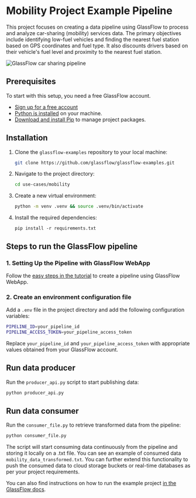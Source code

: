 # Mobility Project Example Pipeline

This project focuses on creating a data pipeline using GlassFlow to process and analyze car-sharing (mobility) services data. The primary objectives include identifying low-fuel vehicles and finding the nearest fuel station based on GPS coordinates and fuel type. It also discounts drivers based on their vehicle's fuel level and proximity to the nearest fuel station.


![GlassFlow car sharing pipeline](/assets/GlassFlow%20car%20sharing%20pipeline.png)

## Prerequisites

To start with this setup, you need a free GlassFlow account.

- [Sign up for a free account](http://app.glassflow.dev/)
- [Python is installed](https://www.python.org/downloads/) on your machine.
- [Download and install Pip](https://pip.pypa.io/en/stable/installation/) to manage project packages.

## Installation

1. Clone the `glassflow-examples` repository to your local machine:
    
    ```bash
    git clone https://github.com/glassflow/glassflow-examples.git
    ```
    
2. Navigate to the project directory:
    
    ```bash
    cd use-cases/mobility
    ```
    
3. Create a new virtual environment:
    
    ```bash
    python -m venv .venv && source .venv/bin/activate
    ```
    
4. Install the required dependencies:
    
    ```
    pip install -r requirements.txt
    ```
    

## Steps to run the GlassFlow pipeline

### 1. Setting Up the Pipeline with GlassFlow WebApp

Follow the [easy steps in the tutorial](https://docs.glassflow.dev/tutorials/use-cases/real-time-clickstream-analytics#setting-up-the-pipeline-with-glassflow) to create a pipeline using GlassFlow WebApp.

### 2. Create an environment configuration file

Add a `.env` file in the project directory and add the following configuration variables:

```bash
PIPELINE_ID=your_pipeline_id
PIPELINE_ACCESS_TOKEN=your_pipeline_access_token
```

Replace `your_pipeline_id` and `your_pipeline_access_token` with appropriate values obtained from your GlassFlow account.

## Run data producer

Run the `producer_api.py` script to start publishing data:

```bash
python producer_api.py
```

## Run data consumer

Run the `consumer_file.py` to retrieve transformed data from the pipeline:

```bash
python consumer_file.py
```

The script will start consuming data continuously from the pipeline and storing it locally on a .txt file. You can see an example of consumed data `mobility_data_transformed.txt`. You can further extend this functionality to push the consumed data to cloud storage buckets or real-time databases as per your project requirements.

You can also find instructions on how to run the example project [in the GlassFlow docs](https://docs.glassflow.dev/tutorials/use-cases/mobility-project).
